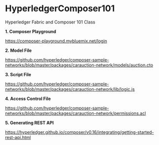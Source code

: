 # HyperledgerComposer101
Hyperledger Fabric and Composer 101 Class

**1. Composer Playground**

https://composer-playground.mybluemix.net/login

**2. Model File**

https://github.com/hyperledger/composer-sample-networks/blob/master/packages/carauction-network/models/auction.cto

**3. Script File**

https://github.com/hyperledger/composer-sample-networks/blob/master/packages/carauction-network/lib/logic.js

**4. Access Control File**

https://github.com/hyperledger/composer-sample-networks/blob/master/packages/carauction-network/permissions.acl

**5. Generating REST API**

https://hyperledger.github.io/composer/v0.16/integrating/getting-started-rest-api.html

